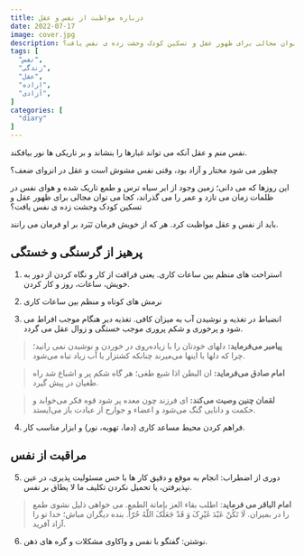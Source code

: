 ```yaml
---
title: درباره مواظبت از نفس و عقل
date: 2022-07-17
image: cover.jpg
description: این روزها که می دانی؛ زمین وجود از ابر سیاه ترس و طمع تاریک شده و هوای نفس در ظلمات زمان می تازد و عمر را می گذراند، کجا می توان مجالی برای ظهور عقل و تسکین کودک وحشت زده ی نفس یافت؟
tags: [
  "نفس",
  "زندگی",
  "عقل",
  "اراده",
  "آزادی",
]
categories: [
  "diary"
]
---
```

نفس منم و عقل آنکه می تواند غبارها را بنشاند و بر تاریکی ها نور بیافکند.

چطور می شود مختار و آزاد بود، وقتی نفس مشوش است و عقل در انزوای ضعف؟

این روزها که می دانی؛ زمین وجود از ابر سیاه ترس و طمع تاریک شده و هوای نفس در ظلمات زمان می تازد و عمر را می گذراند، کجا می توان مجالی برای ظهور عقل و تسکین کودک وحشت زده ی نفس یافت؟

باید از نفس و عقل مواظبت کرد. هر که از خویش فرمان نَبَرد بر او فرمان می رانند.

## پرهیز از گرسنگی و خستگی

1. استراحت های منظم بین ساعات کاری. یعنی فراقت از کار و نگاه کردن از دور به خویش، ساعات، روز و کار کردن.

2. نرمش های کوتاه و منظم بین ساعات کاری

3. انضباط در تغذیه و نوشیدن آب به میزان کافی. تغذیه دیر هنگام موجب افراط می شود و پرخوری و شکم پروری موجب خستگی و زوال عقل می گردد.

> **پیامبر می‌فرماید:** دلهای خودتان را با زیاده‌روی در خوردن و نوشیدن نمی رانید؛ چرا که دلها با اینها می‌میرند چنانکه کشتزار با آب زیاد تباه می‌شود.

> **امام صادق می‌فرماید:** ان البطن اذا شبع طغی؛ هر گاه شکم پر و اشباع شد راه طغیان در پیش گیرد.

> **لقمان چنین وصیت می‌کند:** ای فرزند چون معده پر شود قوه فکر می‌خوابد و حکمت و دانایی گنگ می‌شود و اعضاء و جوارح از عبادت باز می‌ایستد.

4. فراهم کردن محیط مساعد کاری (دما، تهویه، نور) و ابزار مناسب کار.

## مراقبت از نفس

5. دوری از اضطراب: انجام به موقع و دقیق کار ها با حس مسئولیت پذیری، در عین نپذیرفتن، یا تحمیل نکردن تکلیف ما لا یطاق بر نفس.

> **امام الباقر می فرماید**: اطلب بقاء العز بإماتة الطمع. می خواهی ذلیل نشوی طمع را در بمیران. لَا تَکُنْ عَبْدَ غَیْرِکَ وَ قَدْ جَعَلَکَ اللّهُ حُرّاً. بنده دیگران مباش؛ خدا تو را آزاد آفرید.

6. نوشتن: گفتگو با نفس و واکاوی مشکلات و گره های ذهن.
